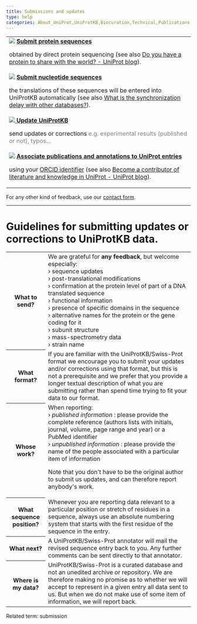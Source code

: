 ```yaml
---
title: Submissions and updates
type: help
categories: About_UniProt,UniProtKB,Biocuration,Technical,Publications,help
---
```


<div>

<table><tbody><tr><td><img src="https://github.com/ebi-uniprot/uniprot-manual/raw/main/images/spin.png" /> <a href="https://www.ebi.ac.uk/swissprot/Submissions/spin/"><strong>Submit protein sequences</strong></a><p>obtained by direct protein sequencing (see also <a href="https://insideuniprot.blogspot.com/2015/07/do-you-have-protein-to-share-with-world.html">Do you have a protein to share with the world? - UniProt blog</a>).</p></td></tr><tr class="even"><td><img src="https://github.com/ebi-uniprot/uniprot-manual/raw/main/images/webin.png" /> <a href="https://www.ebi.ac.uk/embl/Submission/webin.html"><strong>Submit nucleotide sequences</strong></a><p>the translations of these sequences will be entered into UniProtKB automatically (see also <a href="https://www.uniprot.org/help/synchronization">What is the synchronization delay with other databases?</a>).</p></td></tr><tr><td><a href="https://www.uniprot.org/update"><img src="https://github.com/ebi-uniprot/uniprot-manual/raw/main/images/comment.png" /> <strong>Update UniProtKB</strong></a><p>send updates or corrections <span style="color: grey;"> e.g. experimental results (published or not), typos... </span></p></td></tr><tr class="even"><td><img src="https://github.com/ebi-uniprot/uniprot-manual/raw/main/images/orcid.png" /> <a href="https://community.uniprot.org/bbsub/home.html"><strong>Associate publications and annotations to UniProt entries</strong></a><p>using your <a href="https://orcid.org/help">ORCID identifier</a> (see also <a href="https://insideuniprot.blogspot.com/2019/07/">Become a contributor of literature and knowledge in UniProt - UniProt blog</a>).</p></td></tr></tbody></table>

For any other kind of feedback, use our [contact form](https://www.uniprot.org/contact).

---

<div id="guidelines">

# Guidelines for submitting updates or corrections to UniProtKB data.

<table><tbody><tr><th>What to send?</th><td>We are grateful for <strong>any feedback</strong>, but welcome especially:<br />
› sequence updates<br />
› post-translational modifications<br />
› confirmation at the protein level of part of a DNA translated sequence<br />
› functional information<br />
› presence of specific domains in the sequence<br />
› alternative names for the protein or the gene coding for it<br />
› subunit structure<br />
› mass-spectrometry data<br />
› strain name<br />
</td></tr><tr class="even"><th>What format?</th><td>If you are familiar with the UniProtKB/Swiss-Prot format we encourage you to submit your updates and/or corrections using that format, but this is not a prerequisite and we prefer that you provide a longer textual description of what you are submitting rather than spend time trying to fit your data to our format.</td></tr><tr><th>Whose work?</th><td>When reporting:<br />
› <em>published information</em> : please provide the complete reference (authors lists with initials, journal, volume, page range and year) or a PubMed identifier<br />
› <em>unpublished information</em> : please provide the name of the people associated with a particular item of information<br />
<p>Note that you don't have to be the original author to submit us updates, and can therefore report anybody's work.</p></td></tr><tr class="even"><th>What sequence position?</th><td>Whenever you are reporting data relevant to a particular position or stretch of residues in a sequence, always use an absolute numbering system that starts with the first residue of the sequence in the entry.</td></tr><tr><th>What next?</th><td>A UniProtKB/Swiss-Prot annotator will mail the revised sequence entry back to you. Any further comments can be sent directly to that annotator.</td></tr><tr class="even"><th>Where is my data?</th><td>UniProtKB/Swiss-Prot is a curated database and not an unedited archive or repository. We are therefore making no promise as to whether we will accept to represent in a given entry all data sent to us. But when we do not make use of some item of information, we will report back.</td></tr></tbody></table>

</div>

Related term: submission

</div>

